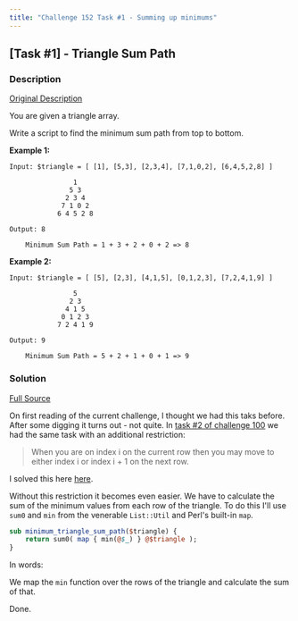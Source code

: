 ```yaml
---
title: "Challenge 152 Task #1 - Summing up minimums"
---
```


## [Task #1] - Triangle Sum Path

### Description

[Original Description](https://theweeklychallenge.org/blog/perl-weekly-challenge-152/#TASK1)

You are given a triangle array.

Write a script to find the minimum sum path from top to bottom.

**Example 1:**

```
Input: $triangle = [ [1], [5,3], [2,3,4], [7,1,0,2], [6,4,5,2,8] ]

                1
               5 3
              2 3 4
             7 1 0 2
            6 4 5 2 8

Output: 8

    Minimum Sum Path = 1 + 3 + 2 + 0 + 2 => 8
```

**Example 2:**

```
Input: $triangle = [ [5], [2,3], [4,1,5], [0,1,2,3], [7,2,4,1,9] ]

                5
               2 3
              4 1 5
             0 1 2 3
            7 2 4 1 9

Output: 9

    Minimum Sum Path = 5 + 2 + 1 + 0 + 1 => 9
```

### Solution

[Full Source](https://github.com/manwar/perlweeklychallenge-club/blob/master/challenge-152/alexander-pankoff/perl/ch-1.pl)

On first reading of the current challenge, I thought we had this taks before.
After some digging it turns out - not quite.
In
[task #2 of challenge 100](https://theweeklychallenge.org/blog/perl-weekly-challenge-100/#TASK2)
we had the same task with an additional restriction:

> When you are on index i on the current row then you may move to either index i
> or index i + 1 on the next row.

I solved this here
[here](https://github.com/manwar/perlweeklychallenge-club/blob/master/challenge-100/alexander-pankoff/perl/ch-2.pl).

Without this restriction it becomes even easier. We have to calculate the sum of
the minimum values from each row of the triangle. To do this I'll use `sum0` and
`min` from the venerable `List::Util` and Perl's built-in `map`.

```perl
sub minimum_triangle_sum_path($triangle) {
    return sum0( map { min(@$_) } @$triangle );
}
```

In words:

We map the `min` function over the rows of the triangle and calculate the sum of that.

Done.
